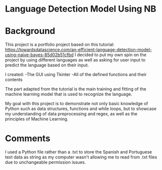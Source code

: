 # Language Detection Model Using NB

# Background
This project is a portfolio project based on this tutorial: https://towardsdatascience.com/an-efficient-language-detection-model-using-naive-bayes-85d02b51cfbd
I decided to put my own spin on the project by using different languages as well as asking for user input to predict the language based on their input. 

I created:
-The GUI using Tkinter
-All of the defined functions and their contents

The part adapted from the tutorial is the main training and fitting of the machine learning model that is used to recognize the language. 

My goal with this project is to demonstrate not only basic knowledge of Python such as data structures, functions and while loops, but to showcase my understanding of data preprocessing and regex, as well as the principles of Machine Learning.

# Comments
I used a Python file rather than a .txt to store the Spanish and Portuguese text data as string as my computer wasn't allowing me to read from .txt files due to unchangeable permission issues. 

